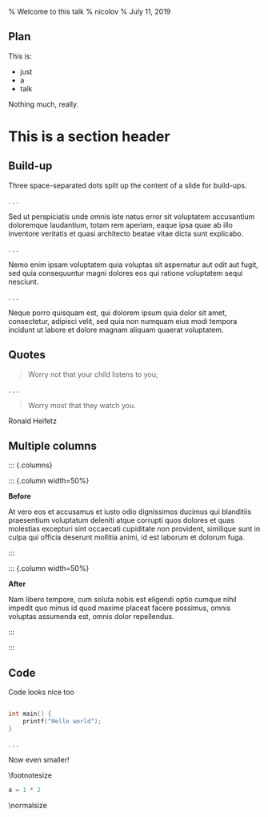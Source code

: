 % Welcome to this talk
% nicolov
% July 11, 2019

## Plan

This is:

- just
- a
- talk

Nothing much, really.

# This is a section header

## Build-up

Three space-separated dots split up the content of a slide for build-ups.

. . .

Sed ut perspiciatis unde omnis iste natus error sit voluptatem accusantium doloremque laudantium, totam rem aperiam, eaque ipsa quae ab illo inventore veritatis et quasi architecto beatae vitae dicta sunt explicabo.

. . .

Nemo enim ipsam voluptatem quia voluptas sit aspernatur aut odit aut fugit, sed quia consequuntur magni dolores eos qui ratione voluptatem sequi nesciunt.

. . .

Neque porro quisquam est, qui dolorem ipsum quia dolor sit amet, consectetur, adipisci velit, sed quia non numquam eius modi tempora incidunt ut labore et dolore magnam aliquam quaerat voluptatem.

## Quotes

> Worry not that your child listens to you;

. . .

> Worry most that they watch you.

Ronald Heifetz

## Multiple columns

::: {.columns}

::: {.column width=50%}

**Before**

At vero eos et accusamus et iusto odio dignissimos ducimus qui blanditiis
praesentium voluptatum deleniti atque corrupti quos dolores et quas molestias
excepturi sint occaecati cupiditate non provident, similique sunt in culpa qui
officia deserunt mollitia animi, id est laborum et dolorum fuga.

:::

::: {.column width=50%}

**After**

Nam libero tempore, cum soluta nobis est eligendi optio cumque nihil impedit
quo minus id quod maxime placeat facere possimus, omnis voluptas assumenda
est, omnis dolor repellendus.

:::

:::

## Code

Code looks nice too

```cpp

int main() {
    printf("Hello world");
}

```

. . .

Now even smaller!

\footnotesize
```cpp
a = 1 * 2
```
\normalsize

